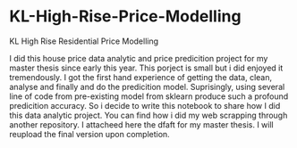# KL-High-Rise-Price-Modelling
KL High Rise Residential Price Modelling


I did this house price data analytic and price predicition project for my master thesis since early this year. This porject is small 
but i did enjoyed it tremendously. I got the first hand experience of getting the data, clean, analyse and finally and do the predicition
model. Suprisingly, using several line of code from pre-existing model from sklearn produce such a profound predicition accuracy. So i 
decide to write this notebook to share how I did this data analytic project. You can find how i did my web scrapping through another
repository. I attacheed here the dfaft for my master thesis. I will reupload the final version upon completion. 
